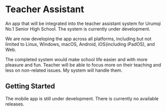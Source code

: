 # Teacher Assistant

An app that will be integrated into the teacher assistant system for Urumqi No.1 Senior High School. The system is currently under development.

We are now developing the app across all platforms, including but not limited to Linux, Windows, macOS, Android, iOS(including iPadOS), and Web.

The completed system would make school life easier and with more pleasure and fun. Teacher will be able to focus more on their teaching and less on non-related issues. My system will handle them. 

## Getting Started

The mobile app is still under development. There is currently no available releases.

